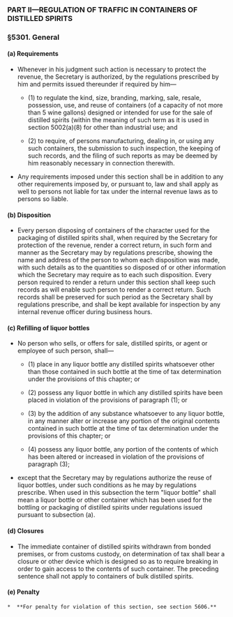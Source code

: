 ### PART II—REGULATION OF TRAFFIC IN CONTAINERS OF DISTILLED SPIRITS

### §5301. General
#### (a) Requirements
* Whenever in his judgment such action is necessary to protect the revenue, the Secretary is authorized, by the regulations prescribed by him and permits issued thereunder if required by him—

  * (1) to regulate the kind, size, branding, marking, sale, resale, possession, use, and reuse of containers (of a capacity of not more than 5 wine gallons) designed or intended for use for the sale of distilled spirits (within the meaning of such term as it is used in section 5002(a)(8) for other than industrial use; and

  * (2) to require, of persons manufacturing, dealing in, or using any such containers, the submission to such inspection, the keeping of such records, and the filing of such reports as may be deemed by him reasonably necessary in connection therewith.


* Any requirements imposed under this section shall be in addition to any other requirements imposed by, or pursuant to, law and shall apply as well to persons not liable for tax under the internal revenue laws as to persons so liable.

#### (b) Disposition
* Every person disposing of containers of the character used for the packaging of distilled spirits shall, when required by the Secretary for protection of the revenue, render a correct return, in such form and manner as the Secretary may by regulations prescribe, showing the name and address of the person to whom each disposition was made, with such details as to the quantities so disposed of or other information which the Secretary may require as to each such disposition. Every person required to render a return under this section shall keep such records as will enable such person to render a correct return. Such records shall be preserved for such period as the Secretary shall by regulations prescribe, and shall be kept available for inspection by any internal revenue officer during business hours.

#### (c) Refilling of liquor bottles
* No person who sells, or offers for sale, distilled spirits, or agent or employee of such person, shall—

  * (1) place in any liquor bottle any distilled spirits whatsoever other than those contained in such bottle at the time of tax determination under the provisions of this chapter; or

  * (2) possess any liquor bottle in which any distilled spirits have been placed in violation of the provisions of paragraph (1); or

  * (3) by the addition of any substance whatsoever to any liquor bottle, in any manner alter or increase any portion of the original contents contained in such bottle at the time of tax determination under the provisions of this chapter; or

  * (4) possess any liquor bottle, any portion of the contents of which has been altered or increased in violation of the provisions of paragraph (3);


* except that the Secretary may by regulations authorize the reuse of liquor bottles, under such conditions as he may by regulations prescribe. When used in this subsection the term "liquor bottle" shall mean a liquor bottle or other container which has been used for the bottling or packaging of distilled spirits under regulations issued pursuant to subsection (a).

#### (d) Closures
* The immediate container of distilled spirits withdrawn from bonded premises, or from customs custody, on determination of tax shall bear a closure or other device which is designed so as to require breaking in order to gain access to the contents of such container. The preceding sentence shall not apply to containers of bulk distilled spirits.

#### (e) Penalty
    *  **For penalty for violation of this section, see section 5606.**